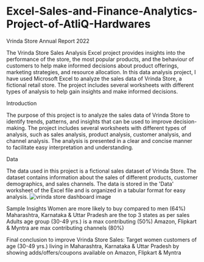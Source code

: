# Excel-Sales-and-Finance-Analytics-Project-of-AtliQ-Hardwares

Vrinda Store Annual Report 2022

The Vrinda Store Sales Analysis Excel project provides insights into the performance of the store, the most popular products, and the behaviour of customers to help make informed decisions about product offerings, marketing strategies, and resource allocation. In this data analysis project, I have used Microsoft Excel to analyze the sales data of Vrinda Store, a fictional retail store. The project includes several worksheets with different types of analysis to help gain insights and make informed decisions.

Introduction

The purpose of this project is to analyze the sales data of Vrinda Store to identify trends, patterns, and insights that can be used to improve decision-making. The project includes several worksheets with different types of analysis, such as sales analysis, product analysis, customer analysis, and channel analysis. The analysis is presented in a clear and concise manner to facilitate easy interpretation and understanding.

Data

The data used in this project is a fictional sales dataset of Vrinda Store. The dataset contains information about the sales of different products, customer demographics, and sales channels. The data is stored in the 'Data' worksheet of the Excel file and is organized in a tabular format for easy analysis.
![vrinda store dashboard image](https://github.com/Krishn9779/Excel-Sales-and-Finance-Analytics-Project-of-AtliQ-Hardwares/assets/157500409/5a8d85c7-94eb-448d-a610-f8511aed6926)

Sample Insights
Women are more likely to buy compared to men (64%) Maharashtra, Karnataka & Uttar Pradesh are the top 3 states as per sales Adults age group (30-49 yrs.) is a max contributing (50%) Amazon, Flipkart & Myntra are max contributing channels (80%)

Final conclusion to improve Vrinda Store Sales:
Target women customers of age (30-49 yrs.) living in Maharashtra, Karnataka & Uttar Pradesh by showing adds/offers/coupons available on Amazon, Flipkart & Myntra


